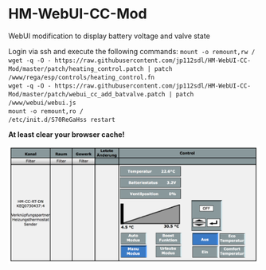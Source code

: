 # HM-WebUI-CC-Mod
WebUI modification to display battery voltage and valve state

Login via ssh and execute the following commands:
`mount -o remount,rw /`<br/>
`wget -q -O - https://raw.githubusercontent.com/jp112sdl/HM-WebUI-CC-Mod/master/patch/heating_control.patch | patch /www/rega/esp/controls/heating_control.fn`<br/>
`wget -q -O - https://raw.githubusercontent.com/jp112sdl/HM-WebUI-CC-Mod/master/patch/webui_cc_add_batvalve.patch | patch /www/webui/webui.js`<br/>
`mount -o remount,ro /`<br/>
`/etc/init.d/S70ReGaHss restart`<br/>
  
**At least clear your browser cache!**



![WebUI](Images/WebUI_Display.png)
